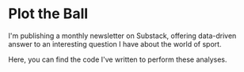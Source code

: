 <h1>Plot the Ball</h1>

I'm publishing a monthly newsletter on Substack, offering data-driven answer to an interesting question I have about the world of sport.

Here, you can find the code I've written to perform these analyses.
